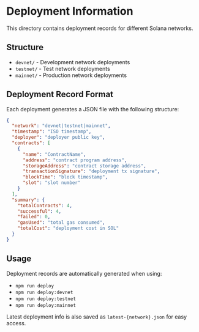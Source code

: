 # Deployment Information

This directory contains deployment records for different Solana networks.

## Structure

- `devnet/` - Development network deployments
- `testnet/` - Test network deployments
- `mainnet/` - Production network deployments

## Deployment Record Format

Each deployment generates a JSON file with the following structure:

```json
{
  "network": "devnet|testnet|mainnet",
  "timestamp": "ISO timestamp",
  "deployer": "deployer public key",
  "contracts": [
    {
      "name": "ContractName",
      "address": "contract program address",
      "storageAddress": "contract storage address",
      "transactionSignature": "deployment tx signature",
      "blockTime": "block timestamp",
      "slot": "slot number"
    }
  ],
  "summary": {
    "totalContracts": 4,
    "successful": 4,
    "failed": 0,
    "gasUsed": "total gas consumed",
    "totalCost": "deployment cost in SOL"
  }
}
```

## Usage

Deployment records are automatically generated when using:

- `npm run deploy`
- `npm run deploy:devnet`
- `npm run deploy:testnet`
- `npm run deploy:mainnet`

Latest deployment info is also saved as `latest-{network}.json` for easy access.
